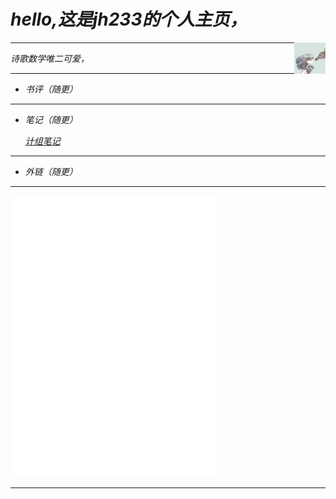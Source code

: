 # *hello,这是jh233的个人主页，*

<div><img src="/img/1.jpg" width="10%" height="10%" align="right"></div>

---

*诗歌数学唯二可爱，*

---

- *书评（随更）*


---

- *笔记（随更）*

  *[计组笔记](https://zhuanlan.zhihu.com/p/465378144)*

---

- *外链（随更）*

---

<div>
<iframe frameborder="no" border="0" marginwidth="0" marginheight="0" width=330 height=450 src="//music.163.com/outchain/player?type=0&id=7457431694&auto=0&height=430">
</iframe>
</div>

---
